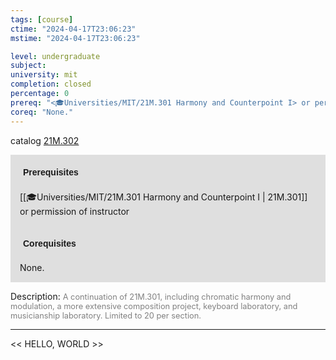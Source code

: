 ```yaml
---
tags: [course]
ctime: "2024-04-17T23:06:23"
mstime: "2024-04-17T23:06:23"

level: undergraduate
subject: 
university: mit
completion: closed
percentage: 0
prereq: "<🎓Universities/MIT/21M.301 Harmony and Counterpoint I> or permission of instructor"
coreq: "None."
---
```


catalog [21M.302](http://student.mit.edu/catalog/m21Ma.html#21M.302)

<span style="display: block; padding: 15px; background-color: rgb(100, 100, 100, 0.2);"><font id="m_prereq2531_0" style="display: block; font-family: Arial, sans-serif; font-weight: bold; padding: 5px">Prerequisites</font><br><span id="prereq2531_0">[[🎓Universities/MIT/21M.301 Harmony and Counterpoint I | 21M.301]] or permission of instructor</span></span>
<span style="display: block; padding: 15px; background-color: rgb(100, 100, 100, 0.2);"><font id="m_coreq2531_0" style="display: block; font-family: Arial, sans-serif; font-weight: bold; padding: 5px">Corequisites</font><br><span id="coreq2531_0">None.</span></span>

<font style="">Description:</font>
<font style="color: grey; font-size: 0.8rem;">A continuation of 21M.301, including chromatic harmony and modulation, a more extensive composition project, keyboard laboratory, and musicianship laboratory. Limited to 20 per section.</font>



---

<< HELLO, WORLD >>
